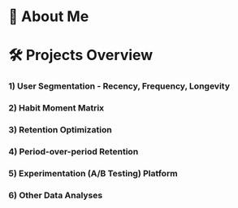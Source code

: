 # 👨 About Me 


# 🛠️ Projects Overview
### 1) User Segmentation - Recency, Frequency, Longevity
### 2) Habit Moment Matrix
### 3) Retention Optimization
### 4) Period-over-period Retention
### 5) Experimentation (A/B Testing) Platform
### 6) Other Data Analyses
